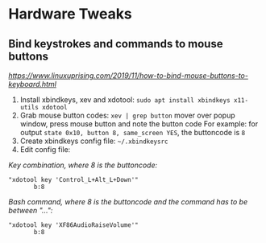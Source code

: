 # Hardware Tweaks

## Bind keystrokes and commands to mouse buttons
*https://www.linuxuprising.com/2019/11/how-to-bind-mouse-buttons-to-keyboard.html*
1. Install xbindkeys, xev and xdotool: `sudo apt install xbindkeys x11-utils xdotool`
2. Grab mouse button codes: `xev | grep button` mover over popup window, press mouse button and note the button code
	 For example: for output `state 0x10, button 8, same_screen YES`, the buttoncode is `8`
3. Create xbindkeys config file: `~/.xbindkeysrc`
4. Edit config file:

*Key combination, where 8 is the buttoncode:*
```
"xdotool key 'Control_L+Alt_L+Down'"
       b:8
```	 

*Bash command, where 8 is the buttoncode and the command has to be between "...":*
```
"xdotool key 'XF86AudioRaiseVolume'"
       b:8
```
	 
